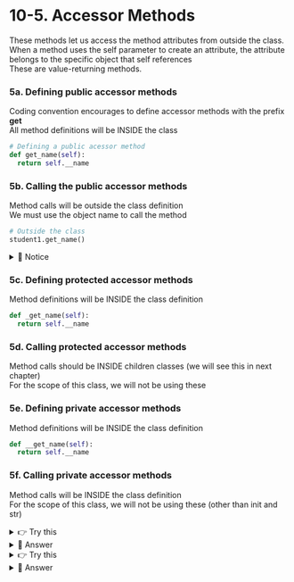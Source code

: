 # 10-5. Accessor Methods
These methods let us access the method attributes from outside the class.  
 When a method uses the self parameter to create an attribute, the attribute belongs to the specific object that self references  
 These are value-returning methods.

### 5a. Defining public accessor methods
Coding convention encourages to define accessor methods with the prefix **get**  
All method definitions will be INSIDE the class
  
```python
# Defining a public acessor method
def get_name(self):
  return self.__name
```

### 5b. Calling the public accessor methods
Method calls will be outside the class definition  
We must use the object name to call the method
  
```python
# Outside the class
student1.get_name()
```

<details>
  <summary>
    🚩 Notice
  </summary>
  From its definition, it looks like get_name accepts one argument<br>
  But when we are calling it the parantheses are empty<br>
In the background, Python is passing student1 as the argument
</details>

### 5c. Defining protected accessor methods
Method definitions will be INSIDE the class definition

```python
def _get_name(self):
  return self.__name
```


### 5d. Calling protected accessor methods
Method calls should be INSIDE children classes (we will see this in next chapter)  
For the scope of this class, we will not be using these


### 5e. Defining private accessor methods
Method definitions will be INSIDE the class definition

```python
def __get_name(self):
  return self.__name
```

### 5f. Calling private accessor methods
Method calls will be INSIDE the class definition  
For the scope of this class, we will not be using these (other than init and str)


<details>
  <summary>
    👉 Try this
  </summary>
  create a public accessor method named get_title and return private method attribute title that is bound to self in the class definition for book 
</details>

<details>
  <summary>
    👀 Answer
  </summary>
  Inside class definition of Book,<br>
  def get_title(self):
  return self.__title (use an indent before return)
</details>


<details>
  <summary>
    👉 Try this
  </summary>
  Obtain and print the title for book1 using the accessor method
</details>

<details>
  <summary>
    👀 Answer
  </summary>
  Outside class definition, after creating student1 object<br>
  print(book1.get_title())
</details>